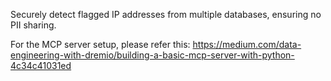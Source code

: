 Securely detect flagged IP addresses from multiple databases, ensuring no PII sharing.

For the MCP server setup, please refer this:
https://medium.com/data-engineering-with-dremio/building-a-basic-mcp-server-with-python-4c34c41031ed

